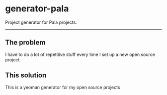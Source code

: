 # generator-pala

Project generator for Pala projects.

---

## The problem

I have to do a lot of repetitive stuff every time I set up a new open source
project.

## This solution

This is a yeoman generator for my open source projects
